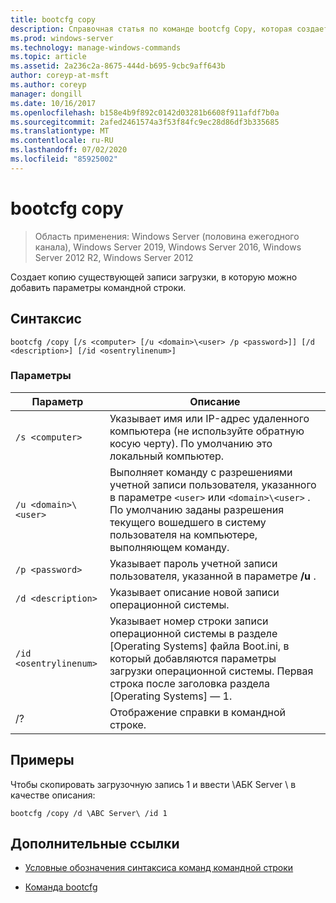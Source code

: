 ```yaml
---
title: bootcfg copy
description: Справочная статья по команде bootcfg Copy, которая создает копию существующей записи загрузки, в которую можно добавить параметры командной строки.
ms.prod: windows-server
ms.technology: manage-windows-commands
ms.topic: article
ms.assetid: 2a236c2a-8675-444d-b695-9cbc9aff643b
author: coreyp-at-msft
ms.author: coreyp
manager: dongill
ms.date: 10/16/2017
ms.openlocfilehash: b158e4b9f892c0142d03281b6608f911afdf7b0a
ms.sourcegitcommit: 2afed2461574a3f53f84fc9ec28d86df3b335685
ms.translationtype: MT
ms.contentlocale: ru-RU
ms.lasthandoff: 07/02/2020
ms.locfileid: "85925002"
---
```

# <a name="bootcfg-copy"></a>bootcfg copy

> Область применения: Windows Server (половина ежегодного канала), Windows Server 2019, Windows Server 2016, Windows Server 2012 R2, Windows Server 2012

Создает копию существующей записи загрузки, в которую можно добавить параметры командной строки.

## <a name="syntax"></a>Синтаксис

```
bootcfg /copy [/s <computer> [/u <domain>\<user> /p <password>]] [/d <description>] [/id <osentrylinenum>]
```

### <a name="parameters"></a>Параметры

| Параметр | Описание |
| --------- | ----------- |
| `/s <computer>` | Указывает имя или IP-адрес удаленного компьютера (не используйте обратную косую черту). По умолчанию это локальный компьютер. |
| `/u <domain>\<user>`  | Выполняет команду с разрешениями учетной записи пользователя, указанного в параметре `<user>` или `<domain>\<user>` . По умолчанию заданы разрешения текущего вошедшего в систему пользователя на компьютере, выполняющем команду. |
| `/p <password>` | Указывает пароль учетной записи пользователя, указанной в параметре **/u** . |
| `/d <description>` | Указывает описание новой записи операционной системы. |
| `/id <osentrylinenum>` | Указывает номер строки записи операционной системы в разделе [Operating Systems] файла Boot.ini, в который добавляются параметры загрузки операционной системы. Первая строка после заголовка раздела [Operating Systems] — 1. |
| /? | Отображение справки в командной строке. |

## <a name="examples"></a>Примеры

Чтобы скопировать загрузочную запись 1 и ввести \АБК Server \ в качестве описания:

```
bootcfg /copy /d \ABC Server\ /id 1
```

## <a name="additional-references"></a>Дополнительные ссылки

- [Условные обозначения синтаксиса команд командной строки](command-line-syntax-key.md)

- [Команда bootcfg](bootcfg.md)
